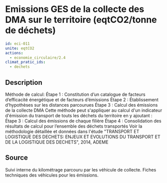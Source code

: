 # Emissions GES de la collecte des DMA sur le territoire (eqtCO2/tonne de déchets)
```yaml
id: eci-011
unite: eqtCO2
actions:
  - economie_circulaire/2.4
climat_pratic_ids:
  - dechets
```
## Description
Méthode de calcul:
Étape 1 : Constitution d’un catalogue de facteurs d’efficacité énergétique et de facteurs d’émissions
Étape 2 : Établissement d’hypothèses sur les distances parcourues
Étape 3 : Calcul des émissions de la collecte DMA
Cette méthode peut s'appliquer au calcul d'un indicateur d'émission du transport de touts les déchets du territoire en y ajoutant :
Étape 3 : Calcul des émissions de chaque filière
Étape 4 : Consolidation des résultats de calcul pour l’ensemble des déchets transportés
Voir la méthodologie détaillée et données dans l'étude "TRANSPORT ET LOGISTIQUE DES DECHETS: ENJEUX ET EVOLUTIONS DU TRANSPORT ET DE LA LOGISTIQUE DES DECHETS", 2014, ADEME

## Source
Suivi interne du kilométrage parcouru par les véhicule de collecte. Fiches techniques des véhicules pour les émissions.

